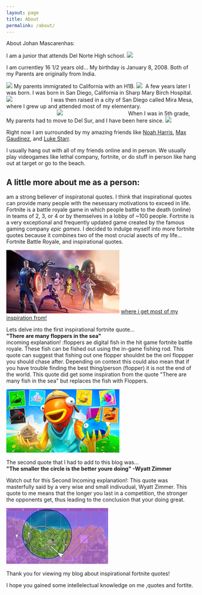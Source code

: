 ```yaml
---
layout: page
title: About
permalink: /about/
---
```


About Johan Mascarenhas:

I am a junior that attends Del Norte High school.
<img id="bullet" src="https://upload.wikimedia.org/wikipedia/commons/thumb/d/d7/Del_norte_wiki.png/640px-Del_norte_wiki.png" width="200" >
 
I am currentley 16 1/2 years old... My birthday is January 8, 2008.
Both of my Parents are originally from India. 
 
<img id="bullet" src="https://encrypted-tbn0.gstatic.com/images?q=tbn:ANd9GcQFPRZ9GyLWF31_CqFDCUO0H193xxHU34thxA&s" width="200" >
My parents immigrated to California with an H1B.
<img id="bullet" src="https://images.squarespace-cdn.com/content/v1/603a992bcf34a07d765e1085/0f84a858-8f29-4dbc-b24d-2e7207f72861/visa_h1b_13.jpg" width="200" >
  ‎   A few years later I was born.
I was born in San Diego, California in Sharp Mary Birch Hospital. 
<img id="bullet" src="https://lh3.googleusercontent.com/p/AF1QipM-PeWKHWZTEsjNdUgZ96mb2eOoptPsYrLNnLEU=s1360-w1360-h1020" width="200" >
‎ ‎ ‎ ‎ ‎ ‎ ‎‎ ‎ ‎ ‎ ‎ ‎ ‎ ‎ ‎ ‎ ‎ ‎ ‎ ‎ ‎ ‎ ‎ ‎ ‎  
I was then raised in a city of San Diego called Mira Mesa, where I grew up and attended most of my elementary.‎ ‎ ‎ ‎ ‎ ‎ ‎ ‎ ‎ ‎ ‎ ‎ ‎ ‎ ‎ ‎ 
‎ ‎ ‎ ‎ ‎ ‎ ‎ ‎ ‎ ‎ ‎ ‎ ‎ ‎ ‎ ‎ ‎ ‎ ‎ ‎ ‎ ‎ ‎ ‎ ‎ ‎ ‎ ‎ ‎ 
‎ ‎ ‎ ‎ ‎ ‎ ‎ ‎ ‎ ‎ ‎ ‎ ‎ ‎ ‎ ‎ ‎ ‎ ‎ ‎ ‎ ‎ ‎ ‎ ‎ ‎ ‎ 
<img id="bullet" src="https://ssl.cdn-redfin.com/photo/48/mbphoto/499/genMid.170004499_1_0.jpg" width="200" >
‎ ‎ ‎ ‎ ‎ ‎ ‎ ‎ ‎ ‎ ‎ ‎ ‎ ‎ ‎ ‎ ‎ ‎ ‎ ‎ ‎ ‎ ‎ ‎ ‎ ‎ ‎ ‎ ‎ 
‎ ‎ ‎ ‎ ‎ ‎ ‎ ‎ ‎ ‎ ‎ ‎ ‎ ‎ 
When I was in 5th grade, My parents had to move to Del Sur, and I have been here since.
<img id="bullet" src="https://pi.movoto.com/p/210/220010071_0_z3IQne_p.jpeg" width="200">

Right now I am surrounded by my amazing friends like <a href="https://media.discordapp.net/attachments/1241609466537967616/1282570309018456155/lp_image.jpg?ex=66dfd62e&is=66de84ae&hm=f7b453559b32688ca708852041b4551a1bf0a86dddbc37ad7b6bd22a1d8510b0&=&format=webp&width=259&height=564" target= "_blank">Noah Harris</a>, <a href="https://media.discordapp.net/attachments/1241609466537967616/1282574008537059409/IMG_5915.png?ex=66dfd9a0&is=66de8820&hm=172f77ab4a5fd5e7ae9eebee0607d38f86c1f995eb87ba472a2073549fee54e6&=&format=webp&quality=lossless&width=261&height=564" target= "_blank">Max Gaudinez</a>, and <a href="https://media.discordapp.net/attachments/1241609466537967616/1282573183546953780/IMG_3316.jpg?ex=66dfd8dc&is=66de875c&hm=231c9edbefec7668e8086f80833f7d4de677da538e2474f14541f61e5e9a7b32&=&format=webp&width=423&height=563" target= "_blank">Luke Starr</a>.



I usually hang out with all of my friends online and in person. We usually play videogames like lethal company, fortnite, or do stuff in person like hang out at target or go to the beach.



## A little more about me as a person:

am a strong believer of inspiratonal quotes. 
I think that inspirational quotes can provide many people with the nesessary motivations to exceed in life.
Fortnite is a battle royale game in which people battle to the death (online) in teams of 2, 3, or 4 or by themselves in a lobby of ~100 people. Fortnite is a very exceptional and frequently updated game created by the famous gaming company *epic games*.
I decided to indulge myself into  more fortnite quotes because it combines two of the most crucial asects of my life... Fortnite Battle Royale, and inspirational quotes.                                        

![detailed forntite image](../images\notebooks\foundation\fortniteeeee.jpg)
<a href="https://www.fortnite.com/?lang=en-US" target= "_blank">where i get most of my inspiration from!</a>


Lets delve into the first inspirational fortnite quote...                                              
**"There are many floppers in the sea"**                                            
incoming explanation! :floppers ae digital fish in the hit game fortnite battle royale. These fish can be fished out using the in-game fishing rod. This quote can suggest that fishing out one flopper shouldnt be the onl floppper you should chase after. Depending on context this could also mean that if you have trouble finding the best thing/person (flopper) it is  not the end of the world. This quote did get some inspiration from the quote "There are many fish in the sea" but replaces the fish with Floppers.



![detailed forntite image](../images\notebooks\foundation\flipper.jpg)

The second quote that I had to add to this blog was...                  
**"The smaller the circle is the better youre doing" -Wyatt Zimmer**

Watch out for this Second Incoming explanation!:
This quote was masterfully said by a very wise and small indivudual, Wyatt Zimmer. This quote to me means that the longer you last in a competition, the stronger the opponents get, thus leading to the conclusion that your doing great.


![detailed forntite image](../images\notebooks\foundation\circlee.jpg)

Thank you for viewing my blog about inspirational fortnite quotes!

I hope you gained some intellelectual knowledge on me ,quotes and fortite. 


